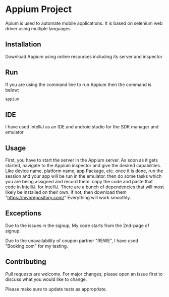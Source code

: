 # Appium Project

Apium is used to automate mobile applications. It is based on selenium web driver using multiple languages

## Installation

Download Appium using online resources including its server and inspector


## Run

If you are using the command line to run Appium then the command is below:

```bash
appium
```

## IDE

I have used IntelliJ as an IDE and android studio for the SDK manager and emulator

## Usage

First, you have to start the server in the Appium server. As soon as it gets started, navigate to the Appium inspector and give the desired capabilities. Like device name, platform name, app Package, etc. once it is done, run the session and your app will be run in the emulator. then do some tasks which you are being assigned and record them. copy the code and paste that code in IntelliJ. 
for IntelliJ. There are a bunch of dependencies that will most likely be installed on their own. if not, then download them "https://mvnrepository.com/"
Everything will work smoothly.

## Exceptions

Due to the issues in the signup, My code starts from the 2nd-page of signup.

Due to the unavailability of coupon partner "REWE", I have used "Booking.com" for my testing. 

## Contributing
Pull requests are welcome. For major changes, please open an issue first to discuss what you would like to change.

Please make sure to update tests as appropriate.
